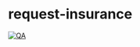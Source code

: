 # request-insurance

[![QA](https://github.com/cego/request-insurance/actions/workflows/quality-assurance.yml/badge.svg)](https://github.com/cego/request-insurance/actions/workflows/quality-assurance.yml)
